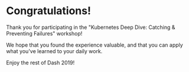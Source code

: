 # Congratulations!

Thank you for participating in the "Kubernetes Deep Dive: Catching & Preventing Failures" workshop!

We hope that you found the experience valuable, and that you can apply what you've learned to your daily work.

Enjoy the rest of Dash 2019!
